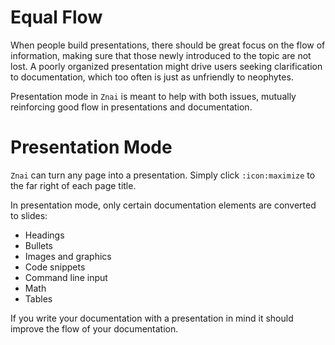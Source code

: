 # Equal Flow

When people build presentations, there should be great focus on the flow of information, making sure that those newly introduced to the topic are not lost. A poorly organized presentation might drive users seeking clarification to documentation, which too often is just as unfriendly to neophytes.

Presentation mode in `Znai` is meant to help with both issues, mutually reinforcing good flow in presentations and documentation.


# Presentation Mode

`Znai` can turn any page into a presentation. Simply click `:icon:maximize` to the far right of each page title.

In presentation mode, only certain documentation elements are converted to slides:

* Headings
* Bullets
* Images and graphics
* Code snippets
* Command line input
* Math
* Tables

If you write your documentation with a presentation in mind it should improve the flow of your documentation.
